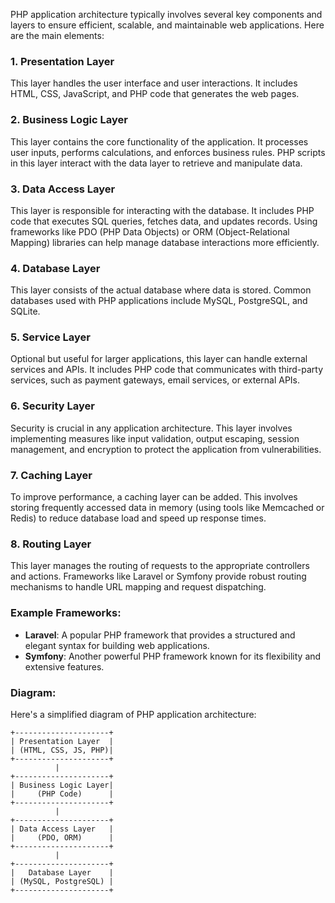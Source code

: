 PHP application architecture typically involves several key components and layers to ensure efficient, scalable, and maintainable web applications. Here are the main elements:

### 1. **Presentation Layer**

This layer handles the user interface and user interactions. It includes HTML, CSS, JavaScript, and PHP code that generates the web pages.

### 2. **Business Logic Layer**

This layer contains the core functionality of the application. It processes user inputs, performs calculations, and enforces business rules. PHP scripts in this layer interact with the data layer to retrieve and manipulate data.

### 3. **Data Access Layer**

This layer is responsible for interacting with the database. It includes PHP code that executes SQL queries, fetches data, and updates records. Using frameworks like PDO (PHP Data Objects) or ORM (Object-Relational Mapping) libraries can help manage database interactions more efficiently.

### 4. **Database Layer**

This layer consists of the actual database where data is stored. Common databases used with PHP applications include MySQL, PostgreSQL, and SQLite.

### 5. **Service Layer**

Optional but useful for larger applications, this layer can handle external services and APIs. It includes PHP code that communicates with third-party services, such as payment gateways, email services, or external APIs.

### 6. **Security Layer**

Security is crucial in any application architecture. This layer involves implementing measures like input validation, output escaping, session management, and encryption to protect the application from vulnerabilities.

### 7. **Caching Layer**

To improve performance, a caching layer can be added. This involves storing frequently accessed data in memory (using tools like Memcached or Redis) to reduce database load and speed up response times.

### 8. **Routing Layer**

This layer manages the routing of requests to the appropriate controllers and actions. Frameworks like Laravel or Symfony provide robust routing mechanisms to handle URL mapping and request dispatching.

### Example Frameworks:

- **Laravel**: A popular PHP framework that provides a structured and elegant syntax for building web applications.
- **Symfony**: Another powerful PHP framework known for its flexibility and extensive features.

### Diagram:

Here's a simplified diagram of PHP application architecture:

```
+---------------------+
| Presentation Layer  |
| (HTML, CSS, JS, PHP)|
+---------------------+
          |
+---------------------+
| Business Logic Layer|
|     (PHP Code)      |
+---------------------+
          |
+---------------------+
| Data Access Layer   |
|     (PDO, ORM)      |
+---------------------+
          |
+---------------------+
|   Database Layer    |
| (MySQL, PostgreSQL) |
+---------------------+
```

